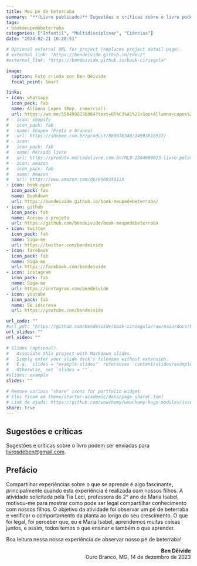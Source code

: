 ```yaml
---
title: Meu pé de beterraba
summary: "**(Livro publicado)** Sugestões e críticas sobre o livro podem ser enviadas para livrosdeben@gmail.com"
tags:
- bookmeupedebeterraba
categories: ["Infantil", "Multidisciplinar", "Ciências"]
date: "2024-02-21 16:28:51"

# Optional external URL for project (replaces project detail page).
# external_link: "https://bendeivide.github.io/cdec/"
#external_link: "https://bendeivide.github.io/book-ciriegola"

image:
  caption: Foto criada por Ben Dêivide
  focal_point: Smart

links:
- icon: whatsapp
  icon_pack: fab
  name: Allanna Lopes (Rep. comercial)
  url: https://wa.me/5584998196064?text=Ol%C3%A1%21+Sou+Allanna+Lopes%2C+representante+comercial+do+Livro+%22Meu+p%C3%A9+de+beterraba%22.+Antes+de+enviar+a+mensagem+para+mais+detalhes%2C+eu+consigo+enviar+o+livro+por+R%24+60%2C00+para+qualquer+local+do+Brasil%21
# - icon: shopify
#   icon_pack: fab
#   name: Shopee (Preto e branco)
#   url: https://shopee.com.br/product/880978340/14993816937/
# - icon: 
#   icon_pack: fab
#   name: Mercado livre
#   url: https://produto.mercadolivre.com.br/MLB-2844606023-livro-pelos-caminhos-de-ciriegola-capa-triplex-brilhosa-impresso-interna-preto-e-branco-_JM
# - icon: amazon
#   icon_pack: fab
#   name: Amazon
#   url: https://www.amazon.com/dp/650035611X
- icon: book-open
  icon_pack: fas
  name: Bookdown
  url: https://bendeivide.github.io/book-meupedebeterraba/
- icon: github
  icon_pack: fab
  name: Acesse o projeto
  url: https://github.com/bendeivide/book-meupedebeterraba 
- icon: twitter
  icon_pack: fab
  name: Siga-me
  url: https://twitter.com/bendeivide
- icon: facebook
  icon_pack: fab
  name: Siga-me
  url: https://facebook.com/bendeivide
- icon: instagram
  icon_pack: fab
  name: Siga-me
  url: https://instagram.com/bendeivide
- icon: youtube
  icon_pack: fab
  name: Se inscreva
  url: https://youtube.com/bendeivide

url_code: ""
#url_pdf: "https://github.com/bendeivide/book-ciriegola/raw/main/docs/book-ciriegola.pdf"
url_slides: ""
url_video: ""

# Slides (optional).
#   Associate this project with Markdown slides.
#   Simply enter your slide deck's filename without extension.
#   E.g. `slides = "example-slides"` references `content/slides/example-slides.md`.
#   Otherwise, set `slides = ""`.
#slides: example
slides: ""

# Remove various "share" icons for portfolio widget
# Eles ficam em theme/starter-academic/data/page_sharer.toml
# Link de ajuda: https://github.com/wowchemy/wowchemy-hugo-modules/issues/1611
share: true
---
```


## Sugestões e críticas

Sugestões e críticas sobre o livro podem ser enviadas para [livrosdeben@gmail.com](mailto:livrosdeben@gmail.com).

## Prefácio

Compartilhar experiências sobre o que se aprende é algo fascinante, principalmente quando esta experiência é realizada com nossos filhos. A atividade solicitada pela Tia Leci, professora do 2° ano de Maria Isabel, motivou-me para mostrar como pode ser legal compartilhar conhecimento com nossos filhos. O objetivo da atividade foi observar um pé de beterraba e verificar o comportamento da planta ao longo do seu crescimento. O que foi legal, foi perceber que, eu e Maria Isabel, aprendemos muitas coisas juntos, e assim, todos temos o que ensinar e também o que aprender.

Boa leitura nessa nossa experiência de observar nosso pé de beterraba!

<div align="right" >

**Ben Dêivide**
</br>
Ouro Branco, MG, 14 de dezembro de 2023
</div>
